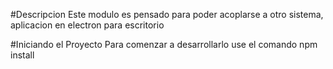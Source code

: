 #Descripcion
Este modulo es pensado para poder acoplarse a otro sistema, aplicacion en electron para escritorio

#Iniciando el Proyecto
Para comenzar a desarrollarlo use el comando
npm install